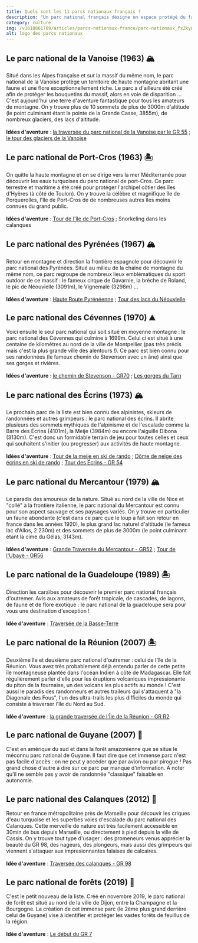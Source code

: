 ```yaml
---
title: Quels sont les 11 parcs nationaux français ?
description: "Un parc national français désigne un espace protégé du fait de sa richesse naturelle exceptionnelle. Depuis novembre 2019 on dénombre très exactement 11 parcs nationaux en France : la Vanoise, Port-Cros, les Pyrénées, les Cévennes, les Écrins, le Mercantour, la Guadeloupe, la Réunion, la Guyane, les Calanques et enfin le tout récent parc national de forêts."
category: culture
img: /v1618861709/articles/parcs-nationaux-france/parc-nationaux_fx2kyn.png
alt: logo des parcs nationaux
---
```


## Le parc national de la Vanoise (1963) 🏔
Situé dans les Alpes française et sur la massif du même nom, le parc national de la Vanoise protège un territoire de haute montagne abritant une faune et une flore exceptionnellement riche. Le parc a d'ailleurs été créé afin de protéger les bouquetins du massif, alors en voie de disparition ... C'est aujourd'hui une terre d'aventure fantastique pour tous les amateurs de montagne. On y trouve plus de 10 sommets de plus de 3000m d'altitude (le point culminant étant la pointe de la Grande Casse, 3855m), de nombreux glaciers, des lacs d'altitude.
\
\
**Idées d'aventure** : [la traversée du parc national de la Vanoise par le GR 55](https://www.mongr.fr/trouver-prochaine-randonnee/parcours/gr-55-de-tignes-le-lac-a-polset-modane) ; [le tour des glaciers de la Vanoise](https://www.lesothers.com/guide-glaciers-vanoise)

<!-- <content-image url="/v1618161430/articles/parcs-nationaux-france/vanoise_eovga7.jpg"></content-image> -->

## Le parc national de Port-Cros (1963) 🏝
On quitte la haute montagne et on se dirige vers la mer Méditerranée pour découvrir les eaux turquoises du parc national de port-Cros. Ce parc terrestre et maritime a été créé pour protéger l'archipel côtier des îles d'Hyères (à côté de Toulon). On y trouve la célèbre et magnifique île de Porquerolles, l'île de Port-Cros de de nombreuses autres îles moins connues du grand public.
\
\
**Idées d'aventure** : [Tour de l'île de Port-Cros](https://www.altituderando.com/Port-Cros-199m-Tour-de-l-ile) ; Snorkeling dans les calanques

<!-- <content-image url="/v1618162389/articles/parcs-nationaux-france/port-cros_cmkicb.jpg"></content-image> -->

## Le parc national des Pyrénées (1967) 🏔
Retour en montagne et direction la frontière espagnole pour découvrir le parc national des Pyrénées. Situé au milieu de la chaîne de montagne du même nom, ce parc regroupe de nombreux lieux emblématiques du sport outdoor de ce massif : le fameux cirque de Gavarnie, la brèche de Roland, le pic de Néouvielle (3091m), le Vignemale (3298m) ...
\
\
**Idées d'aventure** : [Haute Route Pyrénéenne](http://www.randozone.com/fiche/10159/hrp-haute-route-pyreneenne.html) ; [Tour des lacs du Néouvielle](https://www.altituderando.com/Tour-des-lacs-du-Neouvielle-sur-3-jours)

<!-- <content-image url="/v1618164086/articles/parcs-nationaux-france/pyrennees_rjn9bs.png"></content-image> -->

## Le parc national des Cévennes (1970) ⛰
Voici ensuite le seul parc national qui soit situé en moyenne montagne : le parc national des Cévennes qui culmine à 1699m. Celui ci est situé à une centaine de kilomètres au nord de la ville de Montpellier (pas très précis mais c'est la plus grande ville des alentours !). Ce parc est bien connu pour ses randonnées (le fameux chemin de Stevenson avec un âne) ainsi que ses gorges et rivières.
\
\
**Idées d'aventure** : [le chemin de Stevenson - GR70](https://www.chemin-stevenson.org/decouvrez-le-chemin-de-stevenson-gr70/) ; [Les gorges du Tarn](http://www.carnetsderando.net/la-corniche-des-gorges-du-tarn/)

<!-- <content-image url="/v1618211443/articles/parcs-nationaux-france/cevennes_fwgurc.jpg"></content-image> -->

## Le parc national des Écrins (1973) 🏔
Le prochain parc de la liste est bien connu des alpinistes, skieurs de randonnées et autres grimpeurs : le parc national des écrins. Il abrite plusieurs des sommets mythiques de l'alpinisme et de l'escalade comme la Barre des Écrins (4101m), la Meije (3984m) ou encore l'aiguille Dibona (3130m). C'est donc un formidable terrain de jeu pour toutes celles et ceux qui souhaitent s'initier (ou progresser) aux activités de haute montagne.
\
\
**Idées d'aventure** : [Tour de la meije en ski de rando](https://www.montagnes-magazine.com/topos-ski-rando-tour-meije) ; [Dôme de neige des écrins en ski de rando](https://www.altituderando.com/Dome-de-Neige-des-Ecrins-4015m-a-ski) ; [Tour des Écrins - GR 54](http://www.grand-tour-ecrins.fr/informations/le-gr-54/)

<!-- <content-image url="/v1618164080/articles/parcs-nationaux-france/ecrins_rlmch9.png"></content-image> -->

## Le parc national du Mercantour (1979) 🏔
Le paradis des amoureux de la nature. Situé au nord de la ville de Nice et "collé" à la frontière italienne, le parc national du Mercantour est connu pour son aspect sauvage et ses paysages variés. On y trouve en particulier un faune abondante (c'est dans ce parc que le loup a fait son retour en france dans les années 1920), le plus grand lac naturel d'altitude (le fameux lac d'Allos, 2 230m) et des sommets de plus de 3000m (le point culminant étant la cime du Gélas, 3143m).
\
\
**Idées d'aventure** : [Grande Traversée du Mercantour - GR52](https://www.mongr.fr/sinspirer/mon-gr-prefere-saison-3/gr-52-grande-traversee-du-mercantour) ; [Tour de l'Ubaye - GR56](https://www.mongr.fr/trouver-prochaine-randonnee/parcours/gr-56-tour-de-l-ubaye)

<!-- <content-image url="/v1618171924/articles/parcs-nationaux-france/mercantour_ilraz8.jpg"></content-image> -->

## Le parc national de la Guadeloupe (1989) 🏝
Direction les caraïbes pour découvrir le premier parc national français d'outremer. Avis aux amateurs de forêt tropicale, de cascades, de lagons, de faune et de flore exotique : le parc national de la guadeloupe sera pour vous une destination d'exception !
\
\
**Idée d'aventure** : [Traversée de la Basse-Terre](https://www2.ffrandonnee.fr/idees-rando/rando.aspx?id=2656)

<!-- <content-image url="/v1618171502/articles/parcs-nationaux-france/guadeloupe_pcuoio.jpg"></content-image> -->

## Le parc national de la Réunion (2007) 🏝
Deuxième île et deuxième parc national d'outremer : celui de l'île de la Réunion. Vous avez très probablement déjà entendu parler de cette petite île montagneuse plantée dans l'océan Indien à côté de Madagascar. Elle fait régulièrement parler d'elle pour les éruptions volcaniques impressionante du piton de la fournaise, un des volcans les plus actifs au monde ! C'est aussi le paradis des randonneurs et autres traileurs qui s'attaquent à "la Diagonale des Fous", l'un des ultra-trails les plus difficiles du monde qui consiste à traverser l'île du Nord au Sud.
\
\
**Idée d'aventure** : [la grande traversée de l'Île de la Réunion - GR R2](https://www.mongr.fr/trouver-prochaine-randonnee/itineraire/gr-r2-la-grande-traversee-de-l-ile-de-la-reunion)

<!-- <content-image url="/v1618171924/articles/parcs-nationaux-france/reunion_lzkozi.jpg"></content-image> -->

## Le parc national de Guyane (2007) 🌴
C'est en amérique du sud  et dans la forêt amazonienne que se situe le méconnu parc national de Guyane. Il faut dire que cet immense parc n'est pas facile d'accès : on ne peut y accéder que par avion ou par pirogue ! Pas grand chose d'autre à dire sur ce parc par manque d'information. À noter qu'il ne semble pas y avoir de randonnée "classique" faisable en autonomie.

<!-- <content-image url="/v1618171502/articles/parcs-nationaux-france/guyane_ylgsfh.jpg"></content-image> -->

## Le parc national des Calanques (2012) 🌊
Retour en france métropolitaine près de Marseille pour découvir les criques d'eau turquoise et les superbes voies d'escalade du parc national des Calanques. Cette merveille de nature est très facilement accessible en 30min de bus depuis Marseille, ou directement à pied depuis la ville de Cassis. On y trouve tout type d'usager : des promeneurs venus apprécier la beauté du GR 98, des nageurs, des plongeurs, mais aussi des grimpeurs qui viennent s'attaquer aux impresionnantes falaises de calcaires.
\
\
**Idée d'aventure** : [Traversée des calanques - GR 98](https://fr-fr.gps-viewer.com/tracks/625/Marseille-Cassis-par-le-GR-98/)

<!-- <content-image url="/v1618211601/articles/parcs-nationaux-france/calanques_qp0yuu.jpg"></content-image> -->

## Le parc national de forêts (2019) 🌳
C'est le petit nouveau de la liste. Créé en novembre 2019, le parc national de forêt est situé au nord de la ville de Dijon, entre la Champagne et la Bourgogne. La création de cet immense parc (le 2ème plus grand derrière celui de Guyane) vise à identifier et protéger les vastes forêts de feuillus de la région.
\
\
**Idée d'aventure** : [Le début du GR 7](https://www.mongr.fr/trouver-prochaine-randonnee/itineraire/gr-7-sentier-de-grande-randonnee-des-vosges-aux-pyrenees)

<!-- <content-image url="/v1618171502/articles/parcs-nationaux-france/foret_vk81av.jpg"></content-image> -->
